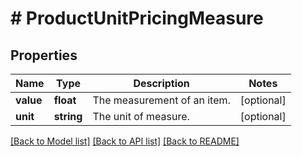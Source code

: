# # ProductUnitPricingMeasure

## Properties

Name | Type | Description | Notes
------------ | ------------- | ------------- | -------------
**value** | **float** | The measurement of an item. | [optional]
**unit** | **string** | The unit of measure. | [optional]

[[Back to Model list]](../../README.md#models) [[Back to API list]](../../README.md#endpoints) [[Back to README]](../../README.md)
